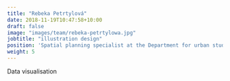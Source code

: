 ```yaml
---
title: "Rebeka Petrtylová"
date: 2018-11-19T10:47:58+10:00
draft: false
image: "images/team/rebeka-petrtylowa.jpg"
jobtitle: "illustration design"
position: 'Spatial planning specialist at the Department for urban studies and participatory planning at MIB'
weight: 5
---
```


Data visualisation
